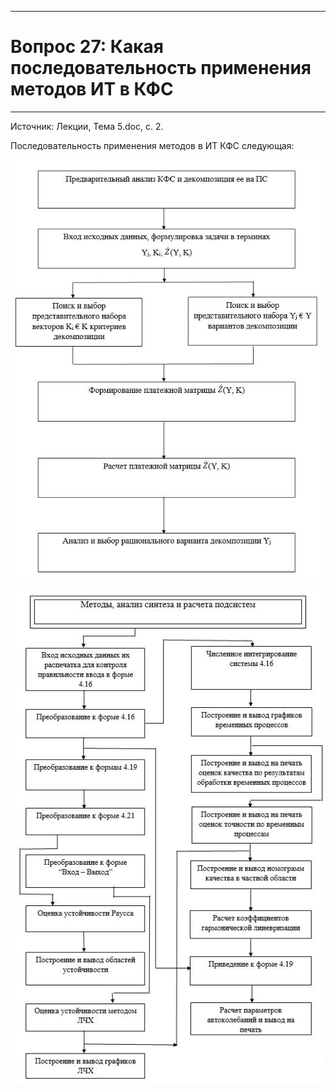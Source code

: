 ___
# Вопрос 27: Какая последовательность применения методов ИТ в КФС
___

Источник: Лекции, Тема 5.doc, с. 2.

Последовательность применения методов в ИТ КФС следующая:

![logo](../resources/imgs/27-0.jpg)

![logo](../resources/imgs/27-1.jpg)